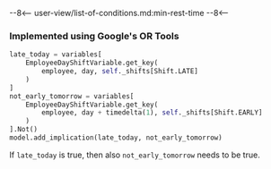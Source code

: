 --8<--
user-view/list-of-conditions.md:min-rest-time
--8<--

### Implemented using Google's OR Tools

```python title="src/cp/constraints/min_rest_time.py"
late_today = variables[
    EmployeeDayShiftVariable.get_key(
        employee, day, self._shifts[Shift.LATE]
    )
]
not_early_tomorrow = variables[
    EmployeeDayShiftVariable.get_key(
        employee, day + timedelta(1), self._shifts[Shift.EARLY]
    )
].Not()
model.add_implication(late_today, not_early_tomorrow)
```

If `late_today` is true, then also `not_early_tomorrow` needs to be true.
